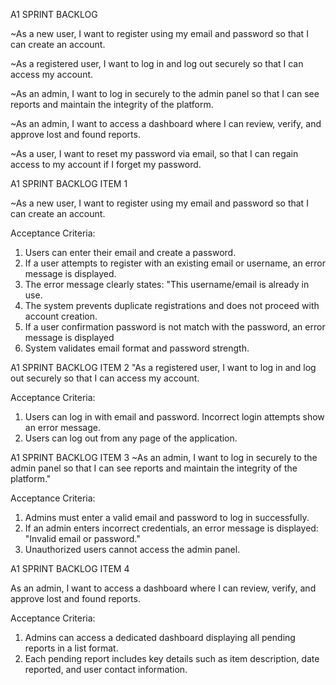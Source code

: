 A1 SPRINT BACKLOG


~As a new user, I want to register using my email and password so that I can create an account.

~As a registered user, I want to log in and log out securely so that I can access my account.

~As an admin, I want to log in securely to the admin panel so that I can see reports and maintain the integrity of the platform.

~As an admin, I want to access a dashboard where I can review, verify, and approve lost and found reports.

~As a user, I want to reset my password via email, so that I can regain access to my account if I forget my password.


A1 SPRINT BACKLOG ITEM 1

~As a new user, I want to register using my email and password so that I can create an account.

Acceptance Criteria:
1. Users can enter their email and create a password.
2. If a user attempts to register with an existing email or username, an error message is displayed.
3. The error message clearly states: "This username/email is already in use.
4. The system prevents duplicate registrations and does not proceed with account creation.
5. If a user confirmation password is not match with the password, an error message is displayed
6. System validates email format and password strength.





A1 SPRINT BACKLOG ITEM 2
"As a registered user, I want to log in and log out securely so that I can access my account.

Acceptance Criteria:
1. Users can log in with email and password.
Incorrect login attempts show an error message.
2. Users can log out from any page of the application.


A1 SPRINT BACKLOG ITEM 3
~As an admin, I want to log in securely to the admin panel so that I can see reports and maintain the integrity of the platform."

Acceptance Criteria:
1. Admins must enter a valid email and password to log in successfully.
2. If an admin enters incorrect credentials, an error message is displayed: "Invalid email or password."
3. Unauthorized users cannot access the admin panel.

A1 SPRINT BACKLOG ITEM 4

As an admin, I want to access a dashboard where I can review, verify, and approve lost and found reports.

Acceptance Criteria:
1. Admins can access a dedicated dashboard displaying all pending reports in a list format.
2. Each pending report includes key details such as item description, date reported, and user contact information.